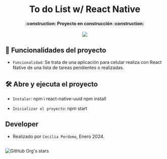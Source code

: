 <h1 align="center"> To do List w/ React Native </h1>

<h4 align="center">
    :construction: Proyecto en construcción :construction:
</h4>

<p align="center">
   <img src="https://img.shields.io/badge/STATUS-EN%20DESAROLLO-green">
</p>

## :hammer: Funcionalidades del proyecto

- `Funcionalidad`: Se trata de una aplicación para celular realiza con React Native de una lista de tareas pendientes o realizadas.


## 🛠️ Abre y ejecuta el proyecto
- `Instalar`:     npm i react-native-uuid
                npm install 

- `Inicializar el proyecto`:  npm start 

## Developer
- Realizado por `Cecilia Perdomo`, Enero 2024. 

##
![GitHub Org's stars](https://img.shields.io/github/stars/camilafernanda?style=social)